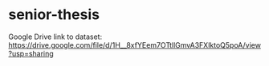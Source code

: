 # senior-thesis

Google Drive link to dataset:
https://drive.google.com/file/d/1H__8xfYEem7OTtllGmvA3FXlktoQ5poA/view?usp=sharing
